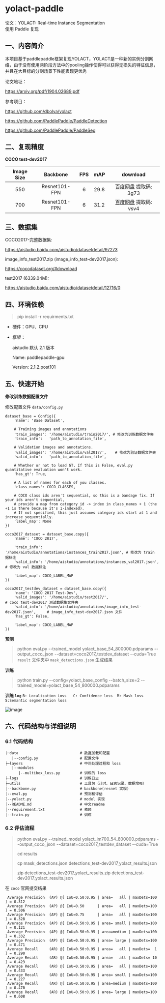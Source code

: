 # yolact-paddle

论文：YOLACT: Real-time Instance Segmentation  
使用 Paddle 复现


## 一、内容简介

本项目基于paddlepaddle框架复现YOLACT，YOLACT是一种新的实例分割网络，由于没有使用两阶段方法中的pooling操作使得可以获得无损失的特征信息，并且在大目标的分割场景下性能表现更优秀

论文地址：

https://arxiv.org/pdf/1904.02689.pdf

参考项目：

https://github.com/dbolya/yolact

https://github.com/PaddlePaddle/PaddleDetection

https://github.com/PaddlePaddle/PaddleSeg

## 二、复现精度
**COCO test-dev2017**

| Image Size | Backbone      | FPS  | mAP  |download|
|:----------:|:-------------:|:----:|:----:|:---:|
| 550        | Resnet101-FPN | 6 | 29.8 |[百度网盘](https://pan.baidu.com/s/15H0BwHsfFnkjaxD9neiFdA) 提取码: 3g73 |
| 700        | Resnet101-FPN | 6 | 31.2 |[百度网盘](https://pan.baidu.com/s/1fkTqmOXbZOi-TKwJJRwNJg) 提取码: vsv4 |

## 三、数据集

COCO2017-完整数据集:

https://aistudio.baidu.com/aistudio/datasetdetail/97273


image_info_test2017.zip (image_info_test-dev2017.json):

https://cocodataset.org/#download

test2017 (6339.04M):

https://aistudio.baidu.com/aistudio/datasetdetail/12716/0

## 四、环境依赖

> pip install -r requirments.txt

- 硬件：GPU、CPU

- 框架：
  
  aistudio 默认 2.1 版本
  
  Name: paddlepaddle-gpu
  
  Version: 2.1.2.post101

## 五、快速开始

**修改训练数据配置文件**

修改配置文件 `data/config.py`

```
dataset_base = Config({
    'name': 'Base Dataset',

    # Training images and annotations
    'train_images': '/home/aistudio/train2017/', # 修改为训练数据文件夹
    'train_info':   'path_to_annotation_file',

    # Validation images and annotations.
    'valid_images': '/home/aistudio/val2017/',    # 修改为验证数据文件夹
    'valid_info':   'path_to_annotation_file',

    # Whether or not to load GT. If this is False, eval.py quantitative evaluation won't work.
    'has_gt': True,

    # A list of names for each of you classes.
    'class_names': COCO_CLASSES,

    # COCO class ids aren't sequential, so this is a bandage fix. If your ids aren't sequential,
    # provide a map from category_id -> index in class_names + 1 (the +1 is there because it's 1-indexed).
    # If not specified, this just assumes category ids start at 1 and increase sequentially.
    'label_map': None
})

coco2017_dataset = dataset_base.copy({
    'name': 'COCO 2017',
    
    'train_info': '/home/aistudio/annotations/instances_train2017.json', # 修改为 train 据标注
    'valid_info': '/home/aistudio/annotations/instances_val2017.json',   # 修改为 val 数据标注

    'label_map': COCO_LABEL_MAP
})

coco2017_testdev_dataset = dataset_base.copy({
    'name': 'COCO 2017 Test-Dev',
    'valid_images': '/home/aistudio/test2017/',                                  # coco test-dev2017 测试数据集文件夹
    'valid_info': '/home/aistudio/annotations/image_info_test-dev2017.json',     # image_info_test-dev2017.json 文件
    'has_gt': False,

    'label_map': COCO_LABEL_MAP
})
```

**预测**
> python eval.py --trained_model yolact_base_54_800000.pdparams --output_coco_json  --dataset=coco2017_testdev_dataset --cuda=True
`result` 文件夹中 `mask_detections.json` 生成结果

**训练**
> python train.py --config=yolact_base_config --batch_size=2 --trained_model=yolact_base_54_800000.pdparams

**训练 `log`**
`B: Localization Loss   C: Confidence loss  M: Mask loss  S:Semantic segmentation loss`

![image](https://user-images.githubusercontent.com/25956447/129243710-af81ef0f-ca86-4b40-9ac0-520d6b99d879.png)



## 六、代码结构与详细说明

### 6.1 代码结构

```
├─data                            # 数据加载和配置
   |--config.py                   # 配置文件
├─layers                          # 中间处理过程和 loss
   |--modules
      |--multibox_loss.py         # 训练的 loss
├─logs                            # 训练日志
├─utils                           # 工具包（计时、日志记录、数据增强）
│--backbone.py                    # backbone(resnet 实现)
│--eval.py                        # 预测和评估
│--yolact.py                      # model 实现
│--README.md                      # 中文readme
│--requirement.txt                # 依赖
│--train.py                       # 训练
```

### 6.2 评估流程
> python eval.py --trained_model yolact_im700_54_800000.pdparams --output_coco_json  --dataset=coco2017_testdev_dataset --cuda=True
> 
> cd results
> 
> cp mask_detections.json detections_test-dev2017_yolact_results.json
> 
> zip detections_test-dev2017_yolact_results.zip detections_test-dev2017_yolact_results.json

在 `coco` 官网提交结果
```
 Average Precision  (AP) @[ IoU=0.50:0.95 | area=   all | maxDets=100 ] = 0.312
 Average Precision  (AP) @[ IoU=0.50      | area=   all | maxDets=100 ] = 0.506
 Average Precision  (AP) @[ IoU=0.75      | area=   all | maxDets=100 ] = 0.328
 Average Precision  (AP) @[ IoU=0.50:0.95 | area= small | maxDets=100 ] = 0.121
 Average Precision  (AP) @[ IoU=0.50:0.95 | area=medium | maxDets=100 ] = 0.332
 Average Precision  (AP) @[ IoU=0.50:0.95 | area= large | maxDets=100 ] = 0.471
 Average Recall     (AR) @[ IoU=0.50:0.95 | area=   all | maxDets=  1 ] = 0.290
 Average Recall     (AR) @[ IoU=0.50:0.95 | area=   all | maxDets= 10 ] = 0.423
 Average Recall     (AR) @[ IoU=0.50:0.95 | area=   all | maxDets=100 ] = 0.433
 Average Recall     (AR) @[ IoU=0.50:0.95 | area= small | maxDets=100 ] = 0.227
 Average Recall     (AR) @[ IoU=0.50:0.95 | area=medium | maxDets=100 ] = 0.470
 Average Recall     (AR) @[ IoU=0.50:0.95 | area= large | maxDets=100 ] = 0.608
```
